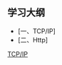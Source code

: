 

## 学习大纲
* [一、TCP/IP]
* [二、Http]



[TCP/IP](https://github.com/kgtom/go_case/blob/master/tcp/tcp%26ip.md)

